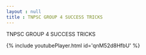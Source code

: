 ```yaml
---
layout : null
title : TNPSC GROUP 4 SUCCESS TRICKS
---
```


TNPSC GROUP 4 SUCCESS TRICKS



{% include youtubePlayer.html id='qnM52d8HfbU' %}
